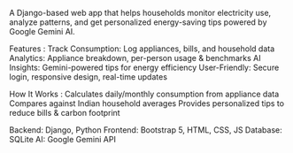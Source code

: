 A Django-based web app that helps households monitor electricity use, analyze patterns, and get personalized energy-saving tips powered by Google Gemini AI.

Features : 
Track Consumption: Log appliances, bills, and household data
Analytics: Appliance breakdown, per-person usage & benchmarks
AI Insights: Gemini-powered tips for energy efficiency
User-Friendly: Secure login, responsive design, real-time updates

How It Works :
Calculates daily/monthly consumption from appliance data
Compares against Indian household averages
Provides personalized tips to reduce bills & carbon footprint

Backend: Django, Python
Frontend: Bootstrap 5, HTML, CSS, JS
Database: SQLite
AI: Google Gemini API
